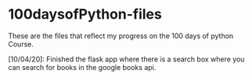 # 100daysofPython-files
These are the files that reflect my progress on the 100 days of python Course.

[10/04/20]: Finished the flask app where there is a search box where you can search for books in the google books api.
